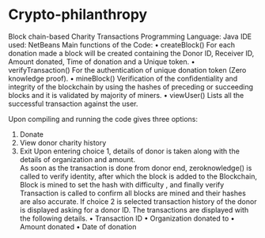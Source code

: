 # Crypto-philanthropy
Block chain-based Charity Transactions
Programming Language: Java 
IDE used: NetBeans
Main functions of the Code: 
•	createBlock()
For each donation made a block will be created containing the Donor ID, Receiver ID, Amount donated, Time of donation and a Unique token.
•	verifyTransaction()
For the authentication of unique donation token (Zero knowledge proof).
•	mineBlock()
Verification of the confidentiality and integrity of the blockchain by using the hashes of preceding or succeeding blocks and it is validated by majority of miners.
•	viewUser()
Lists all the successful transaction against the user.

Upon compiling and running the code gives three options:
1.	Donate
2.	View donor charity history
3.	Exit
Upon entering choice 1, details of donor is taken along with the details of organization and amount.	
As soon as the transaction is done from donor end, zeroknowledge() is called to verify identity, after which the block is added to the Blockchain, Block is mined to set the hash with difficulty , and finally verify Transaction is called to confirm all blocks are mined and their hashes are also accurate.
If choice 2 is selected transaction history of the donor is displayed asking for a donor ID. The transactions are displayed with the following details.
•	Transaction ID
•	Organization donated to
•	Amount donated
•	Date of donation




